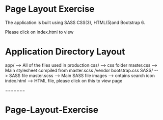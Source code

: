 # Page Layout Exercise

The application is built using SASS CSS(3), HTML(5)and Bootstrap 6.

Please click on index.html to view

# Application Directory Layout

app/                --> All of the files used in production
  css/              --> css folder
    master.css      --> Main stylesheet compiled from master.scss
    /vendor
      bootstrap.css
  SASS/             --> SASS file
    master.scss     --> Main SASS file
  images            --> ontains search icon
  index.html        --> HTML file, please click on this to view page

=======
# Page-Layout-Exercise

